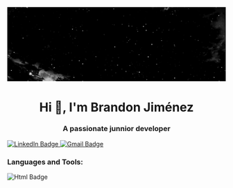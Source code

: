 
<div align="center">
  <img src="https://github.com/BrandonJimenez23/BrandonJimenez23/blob/main/images/bannerGif.gif" width="1080"/>
</div>

<h1 align="center">Hi 👋, I'm Brandon Jiménez</h1>
<h3 align="center">A passionate junnior developer</h3>
  <a align="center" href="https://www.linkedin.com/in/brandon-jim%C3%A9nez-villarroel-48029722b/">
    <img src="https://img.shields.io/badge/LinkedIn-blue?style=for-the-badge&logo=linkedin&logoColor=white" alt="LinkedIn Badge"/>
    	
  </a>
  <a href="mailto:brandon23jimenez3@gmail.com">
  <img src="https://img.shields.io/badge/Gmail-D14836?style=for-the-badge&logo=gmail&logoColor=white" alt="Gmail Badge"/>
</a>


<div id="badges">
  <h3 align="left">Languages and Tools:</h3>
  <img src="https://img.shields.io/badge/HTML5-E34F26?style=for-the-badge&logo=html5&logoColor=white" alt="Html Badge"/>
  
</div>


